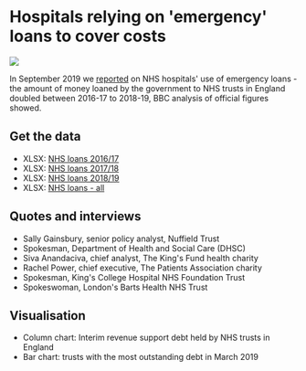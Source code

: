 # Hospitals relying on 'emergency' loans to cover costs

![](https://ichef.bbci.co.uk/news/624/cpsprodpb/A864/production/_108880134_nhsloans-nc.png)

In September 2019 we [reported](https://www.bbc.co.uk/news/uk-england-49745970) on NHS hospitals' use of emergency loans - the amount of money loaned by the government to NHS trusts in England doubled between 2016-17 to 2018-19, BBC analysis of official figures showed.

## Get the data 

* XLSX: [NHS loans 2016/17](https://github.com/BBC-Data-Unit/hospital-loans/blob/master/NHS%20debt%202016_17.xlsx)
* XLSX: [NHS loans 2017/18](https://github.com/BBC-Data-Unit/hospital-loans/blob/master/NHS%20debt%202017_18_.xlsx)
* XLSX: [NHS loans 2018/19](https://github.com/BBC-Data-Unit/hospital-loans/blob/master/NHS%20debt%202018_19.xlsx)
* XLSX: [NHS loans - all](https://github.com/BBC-Data-Unit/hospital-loans/blob/master/NHS%20loans%20-%20ALL%20DATA.xlsx)


## Quotes and interviews

* Sally Gainsbury, senior policy analyst, Nuffield Trust
* Spokesman, Department of Health and Social Care (DHSC)
* Siva Anandaciva, chief analyst, The King's Fund health charity 
* Rachel Power, chief executive, The Patients Association charity
* Spokesman, King's College Hospital NHS Foundation Trust
* Spokeswoman, London's Barts Health NHS Trust

## Visualisation

* Column chart: Interim revenue support debt held by NHS trusts in England
* Bar chart: trusts with the most outstanding debt in March 2019 
